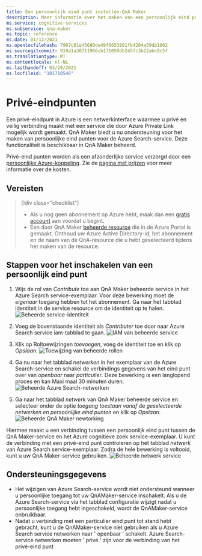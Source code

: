 ```yaml
---
title: Een persoonlijk eind punt instellen-QnA Maker
description: Meer informatie over het maken van een persoonlijk eind punt in QnA Maker beheerd.
ms.service: cognitive-services
ms.subservice: qna-maker
ms.topic: reference
ms.date: 01/12/2021
ms.openlocfilehash: 7907c81e45680de49f6653891fb4204a59db1002
ms.sourcegitcommit: 910a1a38711966cb171050db245fc3b22abc8c5f
ms.translationtype: MT
ms.contentlocale: nl-NL
ms.lasthandoff: 03/20/2021
ms.locfileid: "101710546"
---
```

# <a name="private-endpoints"></a>Privé-eindpunten

Een privé-eindpunt in Azure is een netwerkinterface waarmee u privé en veilig verbinding maakt met een service die door Azure Private Link mogelijk wordt gemaakt. QnA Maker biedt u nu ondersteuning voor het maken van persoonlijke eind punten voor de Azure Search-service. Deze functionaliteit is beschikbaar in QnA Maker beheerd. 

Privé-eind punten worden als een afzonderlijke service verzorgd door een [persoonlijke Azure-koppeling](../../private-link/private-link-overview.md). Zie de [pagina met prijzen](https://azure.microsoft.com/pricing/details/private-link/) voor meer informatie over de kosten. 

## <a name="prerequisites"></a>Vereisten
> [!div class="checklist"]
> * Als u nog geen abonnement op Azure hebt, maak dan een [gratis account](https://azure.microsoft.com/free/cognitive-services/) aan voordat u begint.
> * Een door QnA Maker [beheerde resource](https://ms.portal.azure.com/#create/Microsoft.CognitiveServicesQnAMaker) die in de Azure Portal is gemaakt. Onthoud uw Azure Active Directory-id, het abonnement en de naam van de QnA-resource die u hebt geselecteerd tijdens het maken van de resource.

## <a name="steps-to-enable-private-endpoint"></a>Stappen voor het inschakelen van een persoonlijk eind punt
1. Wijs de rol van *Contribute* toe aan QnA Maker beheerde service in het Azure Search service-exemplaar. Voor deze bewerking moet de *eigenaar* toegang hebben tot het abonnement. Ga naar het tabblad identiteit in de service resource om de identiteit op te halen.
![Beheerde service-identiteit](../QnAMaker/media/qnamaker-reference-private-endpoints/private-endpoint-identity.png)

2. Voeg de bovenstaande identiteit als *Contributer* toe door naar Azure Search service iam-tabblad te gaan. ![ IAM van beheerde service](../QnAMaker/media/qnamaker-reference-private-endpoints/private-endpoint-access-control.png)

3. Klik op Roltoewijzingen *toevoegen*, voeg de identiteit toe en klik op *Opslaan*.
![Toewijzing van beheerde rollen](../QnAMaker/media/qnamaker-reference-private-endpoints/private-endpoint-role-assignment.png)

4. Ga nu naar het tabblad *netwerken* in het exemplaar van de Azure Search-service en schakel de verbindings gegevens van het eind punt over van *openbaar* naar *particulier*. Deze bewerking is een langlopend proces en kan Maxi maal 30 minuten duren. 
![Beheerde Azure Search-netwerken](../QnAMaker/media/qnamaker-reference-private-endpoints/private-endpoint-networking.png)

5. Ga naar het tabblad *netwerk* van QnA Maker beheerde service en selecteer onder de optie *toegang toestaan vanaf* de *geselecteerde netwerken en persoonlijke eind punten* en klik op *Opslaan*. 
![Beheerde QnA Maker newtorking](../QnAMaker/media/qnamaker-reference-private-endpoints/private-endpoint-networking-2.png)

Hiermee maakt u een verbinding tussen een persoonlijk eind punt tussen de QnA Maker-service en het Azure cognitieve zoek service-exemplaar. U kunt de verbinding met een privé-eind punt controleren op het tabblad *netwerk* van Azure Search service-exemplaar. Zodra de hele bewerking is voltooid, kunt u uw QnA Maker-service gebruiken. 
![Beheerde netwerk service](../QnAMaker/media/qnamaker-reference-private-endpoints/private-endpoint-networking-3.png)


## <a name="support-details"></a>Ondersteuningsgegevens
 * Het wijzigen van Azure Search-service wordt niet ondersteund wanneer u persoonlijke toegang tot uw QnAMaker-service inschakelt. Als u de Azure Search-service via het tabblad configuratie wijzigt nadat u persoonlijke toegang hebt ingeschakeld, wordt de QnAMaker-service onbruikbaar.
 * Nadat u verbinding met een particulier eind punt tot stand hebt gebracht, kunt u de QnAMaker-service niet gebruiken als u Azure Search service netwerken naar ' openbaar ' schakelt. Azure Search-service netwerken moeten ' privé ' zijn voor de verbinding van het privé-eind punt